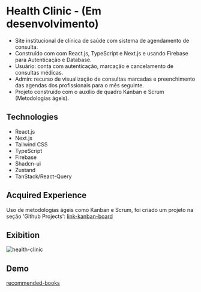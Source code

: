# Health Clinic - (Em desenvolvimento)

- Site institucional de clínica de saúde com sistema de agendamento de consulta.
- Construído com com React.js, TypeScript e Next.js e usando Firebase para Autenticação e Database.
- Usuário: conta com autenticação, marcação e cancelamento de consultas médicas.
- Admin: recurso de visualização de consultas marcadas e preenchimento das agendas dos profissionais para o mês seguinte.
- Projeto construído com o auxílio de quadro Kanban e Scrum (Metodologias ágeis).

<h2>Technologies</h2>

- React.js
- Next.js
- Tailwind CSS
- TypeScript
- Firebase
- Shadcn-ui
- Zustand
- TanStack/React-Query

<h2>Acquired Experience</h2>

Uso de metodologias ágeis como Kanban e Scrum, foi criado um projeto na seção 'Github Projects': [link-kanban-board](https://github.com/users/vandilsonbrito/projects/2/views/1)
<h2>Exibition</h2>

![health-clinic](https://github.com/user-attachments/assets/b2cc60c4-5339-4911-8822-17268c35ee34)


<h2>Demo</h2>

[recommended-books](https://health-clinic-beta.vercel.app/)
